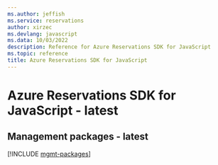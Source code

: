 ```yaml
---
ms.author: jeffish
ms.service: reservations
author: xirzec
ms.devlang: javascript
ms.data: 10/03/2022
description: Reference for Azure Reservations SDK for JavaScript
ms.topic: reference
title: Azure Reservations SDK for JavaScript
---
```

# Azure Reservations SDK for JavaScript - latest

## Management packages - latest
[!INCLUDE [mgmt-packages](reservations-mgmt-index.md)]